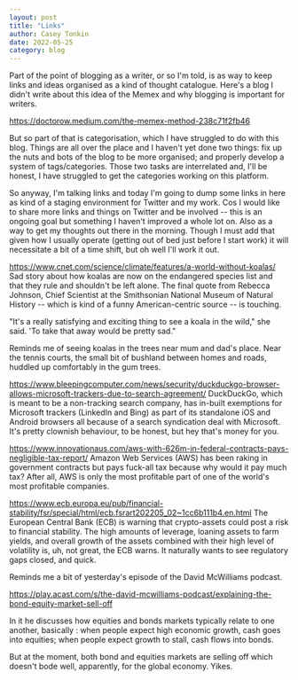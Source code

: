 ```yaml
---
layout: post
title: "Links"
author: Casey Tonkin
date: 2022-05-25
category: blog
---
```


Part of the point of blogging as a writer, or so I'm told, is as way to keep links and ideas organised as a kind of thought catalogue. Here's a blog I didn't write about 
this idea of the Memex and why blogging is important for writers.

<a href = 'https://doctorow.medium.com/the-memex-method-238c71f2fb46'>https://doctorow.medium.com/the-memex-method-238c71f2fb46</a>

But so part of that is categorisation, which I have struggled to do with this blog. Things are all over the place and I haven't yet done two things: fix up the nuts and bots 
of the blog to be more organised; and properly develop a system of tags/categories. Those two tasks are interrelated and, I'll be honest, I have struggled to get the categories working 
on this platform.

So anyway, I'm talking links and today I'm going to dump some links in here as kind of a staging environment for Twitter and my work. Cos I would like to share more links and 
things on Twitter and be involved -- this is an ongoing goal but something I haven't improved a whole lot on. Also as a way to get my thoughts out there in the morning. Though 
I must add that given how I usually operate (getting out of bed just before I start work) it will necessitate a bit of a time shift, but oh well I'll work it out.

<a href = 'https://www.cnet.com/science/climate/features/a-world-without-koalas/'>https://www.cnet.com/science/climate/features/a-world-without-koalas/</a>
Sad story about how koalas are now on the endangered species list and that they rule and shouldn't be left alone. The final quote from Rebecca Johnson, Chief Scientist at the Smithsonian 
National Museum of Natural History -- which is kind of a funny American-centric source -- is touching.

"It's a really satisfying and exciting thing to see a koala in the wild," she said. 'To take that away would be pretty sad."

Reminds me of seeing koalas in the trees near mum and dad's place. Near the tennis courts, the small bit of bushland between homes and roads, huddled up comfortably in the gum trees.

<a href = 'https://www.bleepingcomputer.com/news/security/duckduckgo-browser-allows-microsoft-trackers-due-to-search-agreement/'>https://www.bleepingcomputer.com/news/security/duckduckgo-browser-allows-microsoft-trackers-due-to-search-agreement/</a>
DuckDuckGo, which is meant to be a non-tracking search company, has in-built exemptions for Microsoft trackers (LinkedIn and Bing) as part of its standalone iOS and Android
browsers all because of a search syndication deal with Microsoft. It's pretty clownish behaviour, to be honest, but hey that's money for you.

<a href = 'https://www.innovationaus.com/aws-with-626m-in-federal-contracts-pays-negligible-tax-report/'>https://www.innovationaus.com/aws-with-626m-in-federal-contracts-pays-negligible-tax-report/</a>
Amazon Web Services (AWS) has been raking in government contracts but pays fuck-all tax because why would it pay much tax? After all, AWS is only the most profitable part of one of 
the world's most profitable companies.

<a href = 'https://www.ecb.europa.eu/pub/financial-stability/fsr/special/html/ecb.fsrart202205_02~1cc6b111b4.en.html'>https://www.ecb.europa.eu/pub/financial-stability/fsr/special/html/ecb.fsrart202205_02~1cc6b111b4.en.html</a>
The European Central Bank (ECB) is warning that crypto-assets could post a risk to financial stability. The high amounts of leverage, loaning assets to farm yields, and 
overall growth of the assets combined with their high level of volatility is, uh, not great, the ECB warns. It naturally wants to see regulatory gaps closed, and quick.

Reminds me a bit of yesterday's episode of the David McWilliams podcast.

<a href = 'https://play.acast.com/s/the-david-mcwilliams-podcast/explaining-the-bond-equity-market-sell-off'>https://play.acast.com/s/the-david-mcwilliams-podcast/explaining-the-bond-equity-market-sell-off</a>

In it he discusses how equities and bonds markets typically relate to one another, basically : when people expect high economic growth, cash goes into equities; 
when people expect growth to stall, cash flows into bonds.

But at the moment, both bond and equities markets are selling off which doesn't bode well, apparently, for the global economy. Yikes.




